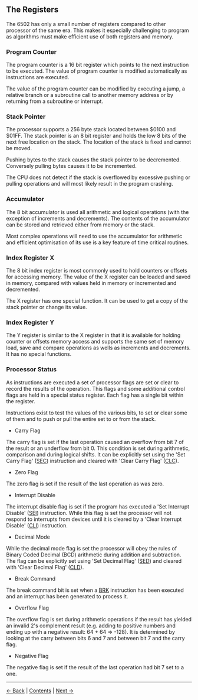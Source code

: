 The Registers
-------------

The 6502 has only a small number of registers compared to other processor of the same era. This makes it especially challenging to program as algorithms must make efficient use of both registers and memory.

### Program Counter
The program counter is a 16 bit register which points to the next instruction to be executed. The value of program counter is modified automatically as instructions are executed.

The value of the program counter can be modified by executing a jump, a relative branch or a subroutine call to another memory address or by returning from a subroutine or interrupt.

### Stack Pointer
The processor supports a 256 byte stack located between $0100 and $01FF. The stack pointer is an 8 bit register and holds the low 8 bits of the next free location on the stack. The location of the stack is fixed and cannot be moved.

Pushing bytes to the stack causes the stack pointer to be decremented. Conversely pulling bytes causes it to be incremented.

The CPU does not detect if the stack is overflowed by excessive pushing or pulling operations and will most likely result in the program crashing.

### Accumulator
The 8 bit accumulator is used all arithmetic and logical operations (with the exception of increments and decrements). The contents of the accumulator can be stored and retrieved either from memory or the stack.

Most complex operations will need to use the accumulator for arithmetic and efficient optimisation of its use is a key feature of time critical routines.

### Index Register X
The 8 bit index register is most commonly used to hold counters or offsets for accessing memory. The value of the X register can be loaded and saved in memory, compared with values held in memory or incremented and decremented.

The X register has one special function. It can be used to get a copy of the stack pointer or change its value.

### Index Register Y
The Y register is similar to the X register in that it is available for holding counter or offsets memory access and supports the same set of memory load, save and compare operations as wells as increments and decrements. It has no special functions.


### Processor Status
As instructions are executed a set of processor flags are set or clear to record the results of the operation. This flags and some additional control flags are held in a special status register. Each flag has a single bit within the register.

Instructions exist to test the values of the various bits, to set or clear some of them and to push or pull the entire set to or from the stack.

- Carry Flag

The carry flag is set if the last operation caused an overflow from bit 7 of the result or an underflow from bit 0. This condition is set during arithmetic, comparison and during logical shifts. It can be explicitly set using the 'Set Carry Flag' ([SEC](Reference.md#SEC)) instruction and cleared with 'Clear Carry Flag' ([CLC](Reference.md#CLC)).

- Zero Flag

The zero flag is set if the result of the last operation as was zero.

- Interrupt Disable

The interrupt disable flag is set if the program has executed a 'Set Interrupt Disable' ([SEI](Reference.md#SEI)) instruction. While this flag is set the processor will not respond to interrupts from devices until it is cleared by a 'Clear Interrupt Disable' ([CLI](CLI)) instruction.

- Decimal Mode

While the decimal mode flag is set the processor will obey the rules of Binary Coded Decimal (BCD) arithmetic during addition and subtraction. The flag can be explicitly set using 'Set Decimal Flag' ([SED](Reference.md#SED)) and cleared with 'Clear Decimal Flag' ([CLD](Reference.md#CLD)).

- Break Command

The break command bit is set when a [BRK](Reference.md#) instruction has been executed and an interrupt has been generated to process it.

- Overflow Flag

The overflow flag is set during arithmetic operations if the result has yielded an invalid 2's complement result (e.g. adding to positive numbers and ending up with a negative result: 64 + 64 => -128). It is determined by looking at the carry between bits 6 and 7 and between bit 7 and the carry flag.

- Negative Flag

The negative flag is set if the result of the last operation had bit 7 set to a one.

--------------------------------------------------
[&larr; Back](Architecture.md) | [Contents](Introduction.md) | [Next &rarr;](Instructions.md)